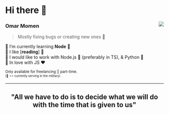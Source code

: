 
<h1 align="left">Hi there 👋</h1>

<picture>
<img align="right" src="https://media.giphy.com/media/13HgwGsXF0aiGY/giphy.gif" />
</picture> 

### Omar Momen
> Mostly fixing bugs or creating new ones 🐞

🔹 I’m currently learning **Node** 💙  
🔸 I like [**reading**] 📘  
🔹 I would like to work with Node.js 💚 (preferably in TS), & Python 🐍  
🔸 In love with JS ❤  

<sup>Only available for freelancing || part-time.  
<sup>(👮 ⭐⭐ currently serving in the military)</sup><hr />
<div align="center">
  <h2>"All we have to do is to decide what we will do with the time that is given to us"</h2>
</div>
